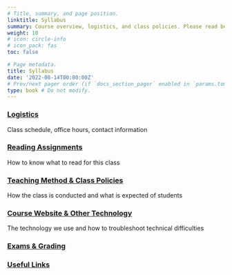 ```yaml
---
# Title, summary, and page position.
linktitle: Syllabus
summary: Course overview, logistics, and class policies. Please read before the first class.
weight: 10
# icon: circle-info
# icon_pack: fas
toc: false

# Page metadata.
title: Syllabus
date: '2022-08-14T00:00:00Z'
# Prev/next pager order (if `docs_section_pager` enabled in `params.toml`)
type: book # Do not modify.
---
```


### [Logistics](logistics)
Class schedule, office hours, contact information
### [Reading Assignments](reading)
How to know what to read for this class
### [Teaching Method & Class Policies](teaching-method)
How the class is conducted and what is expected of students
### [Course Website & Other Technology](technology)
The technology we use and how to troubleshoot technical difficulties
### [Exams & Grading](exams-grading)
### [Useful Links](links)
